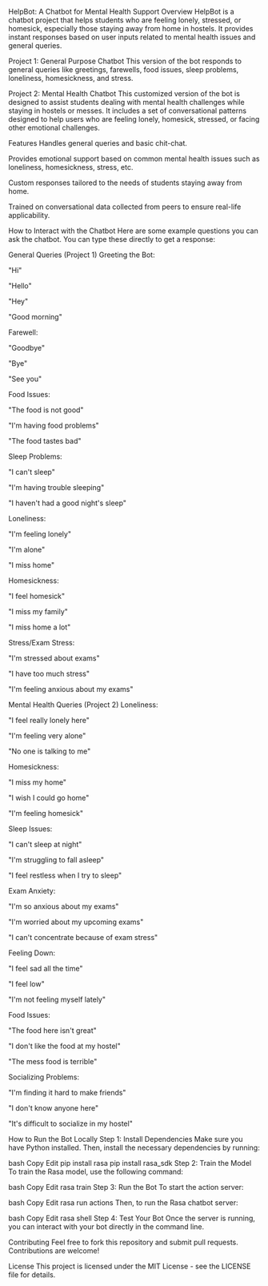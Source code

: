 HelpBot: A Chatbot for Mental Health Support
Overview
HelpBot is a chatbot project that helps students who are feeling lonely, stressed, or homesick, especially those staying away from home in hostels. It provides instant responses based on user inputs related to mental health issues and general queries.

Project 1: General Purpose Chatbot
This version of the bot responds to general queries like greetings, farewells, food issues, sleep problems, loneliness, homesickness, and stress.

Project 2: Mental Health Chatbot
This customized version of the bot is designed to assist students dealing with mental health challenges while staying in hostels or messes. It includes a set of conversational patterns designed to help users who are feeling lonely, homesick, stressed, or facing other emotional challenges.

Features
Handles general queries and basic chit-chat.

Provides emotional support based on common mental health issues such as loneliness, homesickness, stress, etc.

Custom responses tailored to the needs of students staying away from home.

Trained on conversational data collected from peers to ensure real-life applicability.

How to Interact with the Chatbot
Here are some example questions you can ask the chatbot. You can type these directly to get a response:

General Queries (Project 1)
Greeting the Bot:

"Hi"

"Hello"

"Hey"

"Good morning"

Farewell:

"Goodbye"

"Bye"

"See you"

Food Issues:

"The food is not good"

"I'm having food problems"

"The food tastes bad"

Sleep Problems:

"I can't sleep"

"I'm having trouble sleeping"

"I haven't had a good night's sleep"

Loneliness:

"I'm feeling lonely"

"I'm alone"

"I miss home"

Homesickness:

"I feel homesick"

"I miss my family"

"I miss home a lot"

Stress/Exam Stress:

"I'm stressed about exams"

"I have too much stress"

"I'm feeling anxious about my exams"

Mental Health Queries (Project 2)
Loneliness:

"I feel really lonely here"

"I'm feeling very alone"

"No one is talking to me"

Homesickness:

"I miss my home"

"I wish I could go home"

"I'm feeling homesick"

Sleep Issues:

"I can't sleep at night"

"I'm struggling to fall asleep"

"I feel restless when I try to sleep"

Exam Anxiety:

"I'm so anxious about my exams"

"I'm worried about my upcoming exams"

"I can't concentrate because of exam stress"

Feeling Down:

"I feel sad all the time"

"I feel low"

"I'm not feeling myself lately"

Food Issues:

"The food here isn't great"

"I don't like the food at my hostel"

"The mess food is terrible"

Socializing Problems:

"I'm finding it hard to make friends"

"I don't know anyone here"

"It's difficult to socialize in my hostel"

How to Run the Bot Locally
Step 1: Install Dependencies
Make sure you have Python installed. Then, install the necessary dependencies by running:

bash
Copy
Edit
pip install rasa
pip install rasa_sdk
Step 2: Train the Model
To train the Rasa model, use the following command:

bash
Copy
Edit
rasa train
Step 3: Run the Bot
To start the action server:

bash
Copy
Edit
rasa run actions
Then, to run the Rasa chatbot server:

bash
Copy
Edit
rasa shell
Step 4: Test Your Bot
Once the server is running, you can interact with your bot directly in the command line.

Contributing
Feel free to fork this repository and submit pull requests. Contributions are welcome!

License
This project is licensed under the MIT License - see the LICENSE file for details.


